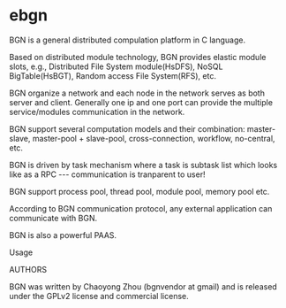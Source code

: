 ebgn
====
BGN is a general distributed compulation platform in C language.

Based on distributed module technology, BGN provides elastic module slots, e.g., Distributed File System module(HsDFS),
NoSQL BigTable(HsBGT), Random access File System(RFS), etc.

BGN organize a network and each node in the network serves as both server and client. Generally one ip and one port
can provide the multiple service/modules communication in the network.

BGN support several computation models and their combination: master-slave, master-pool + slave-pool, cross-connection,
workflow, no-central, etc.

BGN is driven by task mechanism where a task is subtask list which looks like as a RPC --- communication is tranparent to user! 

BGN support process pool, thread pool, module pool, memory pool etc.

According to BGN communication protocol, any external application can communicate with BGN.

BGN is also a powerful PAAS.

Usage
<TODO>

AUTHORS

BGN was written by Chaoyong Zhou (bgnvendor at gmail) and is released under the GPLv2 license and commercial license.
